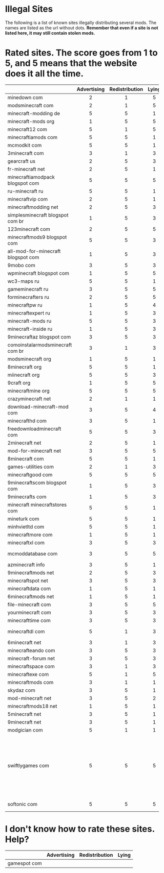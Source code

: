 Illegal Sites
=============

The following is a list of known sites illegally distributing several mods. The names are listed as the url without dots. **Remember that even if a site is not listed here, it may still contain stolen mods.**



Rated sites. The score goes from 1 to 5, and 5 means that the website does it all the time.
===========================================================================================
|                                    | Advertising | Redistribution | Lying | Malware? |
| ---------------------------------- |:-----------:|:--------------:|:-----:|:--------:|
| minedown com                       |      2      |        1       |   5   |          |
| modsminecraft com                  |      2      |        1       |   5   |          |
| minecraft-modding de               |      5      |        5       |   1   |          |
| minecraft-mods org                 |      1      |        5       |   5   |          |
| minecraft12 com                    |      5      |        1       |   5   |          |
| minecraftiamods com                |      5      |        5       |   1   |          |
| mcmodkit com                       |      5      |        5       |   1   |          |
| 3minecraft com                     |      3      |        1       |   3   |          |
| gearcraft us                       |      2      |        5       |   3   |          |
| fr-minecraft net                   |      2      |        5       |   1   |          |
| minecraftiamodpack blogspot com    |      5      |        5       |   5   |          |
| ru-minecraft ru                    |      5      |        5       |   1   |          |
| minecraftvip com                   |      2      |        5       |   1   |          |
| minecraftmodding net               |      2      |        5       |   3   |          |
| simplesminecraft blogspot com br   |      1      |        5       |   3   |          |
| 123minecraft com                   |      2      |        5       |   5   |          |
| minecraftmods9 blogspot com        |      5      |        5       |   3   |          |
| all-mod-for-minecraft blogspot com |      1      |        5       |   3   |          |
| 9mobo com                          |      3      |        5       |   3   |          |
| wpminecraft blogspot com           |      1      |        5       |   5   |          |
| wc3-maps ru                        |      5      |        5       |   1   |          |
| gameminecraft ru                   |      3      |        5       |   5   |          |
| forminecrafters ru                 |      2      |        5       |   5   |          |
| minecraftpw ru                     |      1      |        5       |   4   |          |
| minecraftexpert ru                 |      1      |        5       |   3   |          |
| minecraft-mods ru                  |      5      |        5       |   3   |          |
| minecraft-inside ru                |      1      |        5       |   3   |          |
| 9minecraftaz blogspot com          |      3      |        5       |   3   |          |
| comoinstalarmodsminecraft com br   |      3      |        1       |   3   |          |
| modsminecraft org                  |      1      |        5       |   1   |          |
| 8minecraft org                     |      5      |        5       |   1   |          |
| miinecraft org                     |      5      |        5       |   3   |          |
| 9craft org                         |      1      |        5       |   5   |          |
| minecraftmine org                  |      5      |        5       |   5   |          |
| crazyminecraft net                 |      2      |        1       |   1   |          |
| download-minecraft-mod com         |      3      |        5       |   4   |          |
| minecrafthd com                    |      3      |        5       |   1   |          |
| freedownloadminecraft com          |      5      |        5       |   3   |          |
| 2minecraft net                     |      2      |        5       |   1   |          |
| mod-for-minecraft net              |      3      |        5       |   5   |          |
| 8minecraft com                     |      5      |        5       |   1   |          |
| games-utilities com                |      2      |        1       |   3   |          |
| minecraftgood com                  |      5      |        5       |   5   |          |
| 9minecraftscom blogspot com        |      1      |        5       |   3   |          |
| 9minecrafts com                    |      1      |        5       |   3   |          |
| minecraft minecraftstores com      |      5      |        5       |   1   |          |
| mineturk com                       |      5      |        5       |   1   |          |
| minhvietltd com                    |      5      |        5       |   1   |          |
| minecraftmore com                  |      1      |        5       |   1   |          |
| minecraftxl com                    |      3      |        5       |   3   |          |
| mcmoddatabase com                  |      3      |        5       |   5   | **Malware alert!** |
| azminecraft info                   |      3      |        5       |   1   |          |
| 9minecraftmods net                 |      2      |        5       |   3   |          |
| minecraftspot net                  |      3      |        5       |   3   |          |
| minecraftdata com                  |      1      |        5       |   1   |          |
| 6minecraftmods net                 |      1      |        5       |   1   |          |
| file-minecraft com                 |      3      |        5       |   5   |          |
| yourminecraft com                  |      3      |        5       |   3   |          |
| minecrafttime com                  |      3      |        5       |   3   |          |
| minecraftdl com                    |      5      |        1       |   3   | **Malware alert!** |
| 6minecraft net                     |      3      |        1       |   3   |          |
| minecrafteando com                 |      3      |        5       |   3   |          |
| minecraft-forum net                |      3      |        5       |   3   |          |
| minecraftspace com                 |      3      |        1       |   3   |          |
| minecraftexe com                   |      5      |        1       |   5   |          |
| minecraftmods com                  |      3      |        1       |   1   |          |
| skydaz com                         |      3      |        5       |   1   |          |
| mod-minecraft net                  |      3      |        5       |   2   |          |
| minecraftmods18 net                |      1      |        5       |   1   |          |
| 5minecraft net                     |      3      |        5       |   1   |          |
| 9minecraft net                     |      3      |        5       |   1   |          |
| modgician com                      |      5      |        1       |   1   |          |
| swiftlygames com                   |      5      |        5       |   5   | A rehost of MCF changing download links to malicious websites and adding ads. |
| softonic com                       |      5      |        5       |   5   | **Malware alert!** |

I don't know how to rate these sites. Help?
===========================================
|                                    | Advertising | Redistribution | Lying |
| ---------------------------------- |:-----------:|:--------------:|:-----:|
| gamespot com                       |             |                |       | I wasn't able to find any topics there, help?

